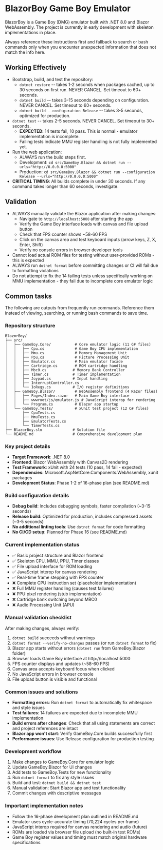 # BlazorBoy Game Boy Emulator
BlazorBoy is a Game Boy (DMG) emulator built with .NET 8.0 and Blazor WebAssembly. The project is currently in early development with skeleton implementations in place.

Always reference these instructions first and fallback to search or bash commands only when you encounter unexpected information that does not match the info here.

## Working Effectively
- Bootstrap, build, and test the repository:
  - `dotnet restore` -- takes 1-2 seconds when packages cached, up to 30 seconds on first run. NEVER CANCEL. Set timeout to 60+ seconds.
  - `dotnet build` -- takes 3-15 seconds depending on configuration. NEVER CANCEL. Set timeout to 60+ seconds.
  - `dotnet build --configuration Release` -- takes 3-5 seconds, optimized for production.
- `dotnet test` -- takes 2-5 seconds. NEVER CANCEL. Set timeout to 30+ seconds.
  - **EXPECTED**: 14 tests fail, 10 pass. This is normal - emulator implementation is incomplete.
  - Failing tests indicate MMU register handling is not fully implemented yet.
- Run the web application:
  - ALWAYS run the build steps first.
  - Development: `cd src/GameBoy.Blazor && dotnet run --urls="http://0.0.0.0:5000"`
  - Production: `cd src/GameBoy.Blazor && dotnet run --configuration Release --urls="http://0.0.0.0:5000"`
- **CRITICAL TIMING**: All builds complete in under 30 seconds. If any command takes longer than 60 seconds, investigate.

## Validation
- ALWAYS manually validate the Blazor application after making changes:
  - Navigate to `http://localhost:5000` after starting the app
  - Verify the Game Boy interface loads with canvas and file upload button
  - Check that FPS counter shows ~58-60 FPS
  - Click on the canvas area and test keyboard inputs (arrow keys, Z, X, Enter, Shift)
  - Verify no console errors in browser developer tools
- Cannot load actual ROM files for testing without user-provided ROMs - this is expected
- ALWAYS run `dotnet format` before committing changes or CI will fail due to formatting violations
- Do not attempt to fix the 14 failing tests unless specifically working on MMU implementation - they fail due to incomplete core emulator logic

## Common tasks
The following are outputs from frequently run commands. Reference them instead of viewing, searching, or running bash commands to save time.

### Repository structure
```
BlazorBoy/
├── src/
│   ├── GameBoy.Core/           # Core emulator logic (11 C# files)
│   │   ├── Cpu.cs              # Game Boy CPU implementation
│   │   ├── Mmu.cs              # Memory Management Unit
│   │   ├── Ppu.cs              # Picture Processing Unit
│   │   ├── Emulator.cs         # Main emulator facade
│   │   ├── Cartridge.cs        # ROM cartridge handling
│   │   ├── Mbc0.cs            # Memory Bank Controller
│   │   ├── Timer.cs           # Timer implementation
│   │   ├── Joypad.cs          # Input handling
│   │   ├── InterruptController.cs
│   │   └── IoRegs.cs          # I/O register definitions
│   ├── GameBoy.Blazor/         # WebAssembly frontend (4 Razor files)
│   │   ├── Pages/Index.razor   # Main Game Boy interface
│   │   ├── wwwroot/js/emulator.js # JavaScript interop for rendering
│   │   └── Program.cs          # Blazor app startup
│   └── GameBoy.Tests/          # xUnit test project (12 C# files)
│       ├── CpuTests.cs
│       ├── MmuTests.cs
│       ├── EmulatorTests.cs
│       └── TimerTests.cs
├── BlazorBoy.sln              # Solution file
└── README.md                  # Comprehensive development plan
```

### Key project details
- **Target Framework**: .NET 8.0
- **Frontend**: Blazor WebAssembly with Canvas2D rendering
- **Test Framework**: xUnit with 24 tests (10 pass, 14 fail - expected)
- **Dependencies**: Microsoft.AspNetCore.Components.WebAssembly, xunit packages
- **Development Status**: Phase 1-2 of 16-phase plan (see README.md)

### Build configuration details
- **Debug build**: Includes debugging symbols, faster compilation (~3-15 seconds)
- **Release build**: Optimized for production, includes compressed assets (~3-5 seconds)
- **No additional linting tools**: Use `dotnet format` for code formatting
- **No CI/CD setup**: Planned for Phase 16 (see README.md)

### Current implementation status
- ✅ Basic project structure and Blazor frontend
- ✅ Skeleton CPU, MMU, PPU, Timer classes
- ✅ File upload interface for ROM loading
- ✅ JavaScript interop for canvas rendering
- ✅ Real-time frame stepping with FPS counter
- ❌ Complete CPU instruction set (placeholder implementation)
- ❌ Full MMU register handling (causes test failures)  
- ❌ PPU pixel rendering (stub implementation)
- ❌ Cartridge bank switching beyond MBC0
- ❌ Audio Processing Unit (APU)

### Manual validation checklist
After making changes, always verify:
1. `dotnet build` succeeds without warnings
2. `dotnet format --verify-no-changes` passes (or run `dotnet format` to fix)
3. Blazor app starts without errors (`dotnet run` from GameBoy.Blazor folder)
4. Browser loads Game Boy interface at http://localhost:5000
5. FPS counter displays and updates (~58-60 FPS)
6. Canvas area accepts keyboard focus when clicked
7. No JavaScript errors in browser console
8. File upload button is visible and functional

### Common issues and solutions
- **Formatting errors**: Run `dotnet format` to automatically fix whitespace and style issues
- **Test failures**: 14 failures are expected due to incomplete MMU implementation
- **Build errors after changes**: Check that all using statements are correct and project references are intact
- **Blazor app won't start**: Verify GameBoy.Core builds successfully first
- **Performance issues**: Use Release configuration for production testing

### Development workflow
1. Make changes to GameBoy.Core for emulator logic
2. Update GameBoy.Blazor for UI changes  
3. Add tests to GameBoy.Tests for new functionality
4. Run `dotnet format` to fix any style issues
5. Build and test: `dotnet build && dotnet test`
6. Manual validation: Start Blazor app and test functionality
7. Commit changes with descriptive messages

### Important implementation notes
- Follow the 16-phase development plan outlined in README.md
- Emulator uses cycle-accurate timing (70,224 cycles per frame)
- JavaScript interop required for canvas rendering and audio (future)
- ROMs are loaded via browser file upload (no built-in test ROMs)
- Game Boy register values and timing must match original hardware specifications